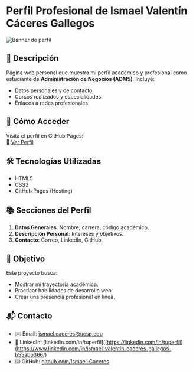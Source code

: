 # Perfil Profesional de Ismael Valentín Cáceres Gallegos

![Banner de perfil](https://github.com/Ismael-Caceres/Ismael-Valentin-Caceres-Gallegos/blob/main/foto) <!-- Opcional: Agrega una imagen -->

## 📌 Descripción
Página web personal que muestra mi perfil académico y profesional como estudiante de **Administración de Negocios (ADM5)**. Incluye:
- Datos personales y de contacto.
- Cursos realizados y especialidades.
- Enlaces a redes profesionales.

## 🚀 Cómo Acceder
Visita el perfil en GitHub Pages:  
🔗 [Ver Perfil](https://github.com/Ismael-Caceres/Ismael-Valentin-Caceres-Gallegos/blob/main/index.html)

## 🛠 Tecnologías Utilizadas
- HTML5
- CSS3
- GitHub Pages (Hosting)

## 📚 Secciones del Perfil
1. **Datos Generales**: Nombre, carrera, código académico.
2. **Descripción Personal**: Intereses y objetivos.
3. **Contacto**: Correo, LinkedIn, GitHub.

## 🌟 Objetivo
Este proyecto busca:
- Mostrar mi trayectoria académica.
- Practicar habilidades de desarrollo web.
- Crear una presencia profesional en línea.

## 📬 Contacto
- ✉️ Email: ismael.caceres@ucsp.edu
- 💼 LinkedIn: [linkedin.com/in/tuperfil]([https://linkedin.com/in/tuperfil](https://www.linkedin.com/in/ismael-valentin-caceres-gallegos-b55abb366/)
- ⌨️ GitHub: [github.com/Ismael-Caceres](https://github.com/Ismael-Caceres)
